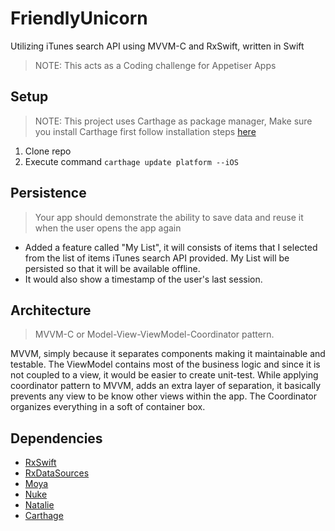 # FriendlyUnicorn
Utilizing iTunes search API using MVVM-C and RxSwift, written in Swift

> NOTE: This acts as a Coding challenge for Appetiser Apps

## Setup
> NOTE: This project uses Carthage as package manager, Make sure you install Carthage first follow installation steps [here](https://github.com/Carthage/Carthage#installing-carthage)

1. Clone repo
2. Execute command `carthage update platform --iOS`


## Persistence
> Your app should demonstrate the ability to save data and reuse it when the user opens the app again

- Added a feature called "My List", it will consists of items that I selected from the list of items iTunes search API provided. My List will be persisted so that it will be available offline.
- It would also show a timestamp of the user's last session.

## Architecture
> MVVM-C or Model-View-ViewModel-Coordinator pattern.

MVVM, simply because it separates components making it maintainable and testable. The ViewModel contains most of the business logic and since it is not coupled to a view, it would be easier to create unit-test. While applying coordinator pattern to MVVM, adds an extra layer of separation, it basically prevents any view to be know other views within the app. The Coordinator organizes everything in a soft of container box.

## Dependencies
- [RxSwift](https://github.com/reactiveX/rxswift)
- [RxDataSources](https://github.com/RxSwiftCommunity/RxDataSources)
- [Moya](https://github.com/Moya/Moya)
- [Nuke](https://github.com/kean/Nuke)
- [Natalie](https://github.com/krzyzanowskim/Natalie)
- [Carthage](https://github.com/Carthage/Carthage)

